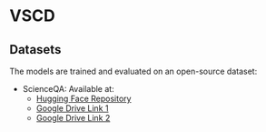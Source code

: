 # VSCD
## Datasets

The models are trained and evaluated on an open-source dataset:
- ScienceQA: Available at:
  - [Hugging Face Repository](https://huggingface.co/cooelf/vision_features/tree/main)
  - [Google Drive Link 1](https://drive.google.com/file/d/13B0hc_F_45-UlqPLKSgRz-ALtFQ8kIJr/view?pli=1)
  - [Google Drive Link 2](https://drive.google.com/drive/folders/1w8imCXWYn2LxajmGeGH_g5DaL2rabHev)
